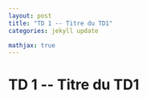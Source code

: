 ```yaml
---
layout: post
title: "TD 1 -- Titre du TD1"
categories: jekyll update

mathjax: true
---
```


# TD 1 -- Titre du TD1

